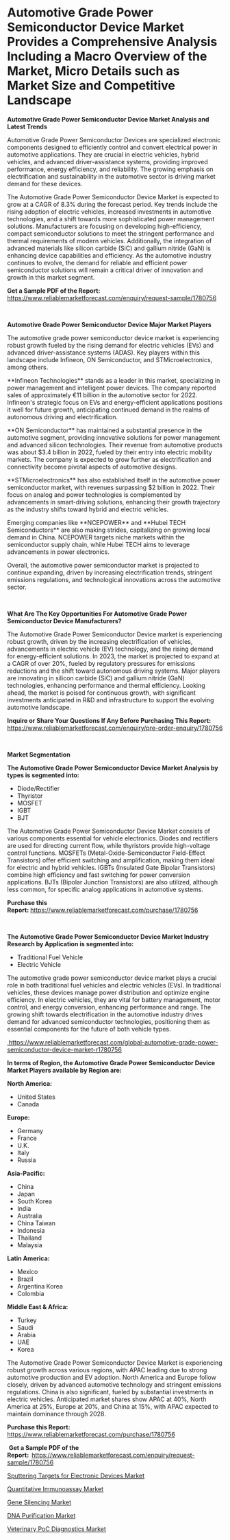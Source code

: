 <p><h1>Automotive Grade Power Semiconductor Device Market Provides a Comprehensive Analysis Including a Macro Overview of the Market, Micro Details such as Market Size and Competitive Landscape</h1></p><p><strong>Automotive Grade Power Semiconductor Device Market Analysis and Latest Trends</strong></p>
<p><p>Automotive Grade Power Semiconductor Devices are specialized electronic components designed to efficiently control and convert electrical power in automotive applications. They are crucial in electric vehicles, hybrid vehicles, and advanced driver-assistance systems, providing improved performance, energy efficiency, and reliability. The growing emphasis on electrification and sustainability in the automotive sector is driving market demand for these devices. </p><p>The Automotive Grade Power Semiconductor Device Market is expected to grow at a CAGR of 8.3% during the forecast period. Key trends include the rising adoption of electric vehicles, increased investments in automotive technologies, and a shift towards more sophisticated power management solutions. Manufacturers are focusing on developing high-efficiency, compact semiconductor solutions to meet the stringent performance and thermal requirements of modern vehicles. Additionally, the integration of advanced materials like silicon carbide (SiC) and gallium nitride (GaN) is enhancing device capabilities and efficiency. As the automotive industry continues to evolve, the demand for reliable and efficient power semiconductor solutions will remain a critical driver of innovation and growth in this market segment.</p></p>
<p><strong>Get a Sample PDF of the Report:&nbsp;</strong> <a href="https://www.reliablemarketforecast.com/enquiry/request-sample/1780756?utm_campaign=1874&utm_medium=2&utm_source=Github&utm_content=ia&utm_term=20122024&utm_id=automotive-grade-power-semiconductor-device">https://www.reliablemarketforecast.com/enquiry/request-sample/1780756</a></p>
<p>&nbsp;</p>
<p><strong>Automotive Grade Power Semiconductor Device Major Market Players</strong></p>
<p><p>The automotive grade power semiconductor device market is experiencing robust growth fueled by the rising demand for electric vehicles (EVs) and advanced driver-assistance systems (ADAS). Key players within this landscape include Infineon, ON Semiconductor, and STMicroelectronics, among others.</p><p>**Infineon Technologies** stands as a leader in this market, specializing in power management and intelligent power devices. The company reported sales of approximately €11 billion in the automotive sector for 2022. Infineon's strategic focus on EVs and energy-efficient applications positions it well for future growth, anticipating continued demand in the realms of autonomous driving and electrification.</p><p>**ON Semiconductor** has maintained a substantial presence in the automotive segment, providing innovative solutions for power management and advanced silicon technologies. Their revenue from automotive products was about $3.4 billion in 2022, fueled by their entry into electric mobility markets. The company is expected to grow further as electrification and connectivity become pivotal aspects of automotive designs.</p><p>**STMicroelectronics** has also established itself in the automotive power semiconductor market, with revenues surpassing $2 billion in 2022. Their focus on analog and power technologies is complemented by advancements in smart-driving solutions, enhancing their growth trajectory as the industry shifts toward hybrid and electric vehicles.</p><p>Emerging companies like **NCEPOWER** and **Hubei TECH Semiconductors** are also making strides, capitalizing on growing local demand in China. NCEPOWER targets niche markets within the semiconductor supply chain, while Hubei TECH aims to leverage advancements in power electronics.</p><p>Overall, the automotive power semiconductor market is projected to continue expanding, driven by increasing electrification trends, stringent emissions regulations, and technological innovations across the automotive sector.</p></p>
<p>&nbsp;</p>
<p><strong>What Are The Key Opportunities For Automotive Grade Power Semiconductor Device Manufacturers?</strong></p>
<p><p>The Automotive Grade Power Semiconductor Device market is experiencing robust growth, driven by the increasing electrification of vehicles, advancements in electric vehicle (EV) technology, and the rising demand for energy-efficient solutions. In 2023, the market is projected to expand at a CAGR of over 20%, fueled by regulatory pressures for emissions reductions and the shift toward autonomous driving systems. Major players are innovating in silicon carbide (SiC) and gallium nitride (GaN) technologies, enhancing performance and thermal efficiency. Looking ahead, the market is poised for continuous growth, with significant investments anticipated in R&D and infrastructure to support the evolving automotive landscape.</p></p>
<p><strong>Inquire or Share Your Questions If Any Before Purchasing This Report:</strong> <a href="https://www.reliablemarketforecast.com/enquiry/pre-order-enquiry/1780756?utm_campaign=1874&utm_medium=2&utm_source=Github&utm_content=ia&utm_term=20122024&utm_id=automotive-grade-power-semiconductor-device">https://www.reliablemarketforecast.com/enquiry/pre-order-enquiry/1780756</a></p>
<p>&nbsp;</p>
<p><strong>Market Segmentation</strong></p>
<p><strong>The Automotive Grade Power Semiconductor Device Market Analysis by types is segmented into:</strong></p>
<p><ul><li>Diode/Rectifier</li><li>Thyristor</li><li>MOSFET</li><li>IGBT</li><li>BJT</li></ul></p>
<p><p>The Automotive Grade Power Semiconductor Device Market consists of various components essential for vehicle electronics. Diodes and rectifiers are used for directing current flow, while thyristors provide high-voltage control functions. MOSFETs (Metal-Oxide-Semiconductor Field-Effect Transistors) offer efficient switching and amplification, making them ideal for electric and hybrid vehicles. IGBTs (Insulated Gate Bipolar Transistors) combine high efficiency and fast switching for power conversion applications. BJTs (Bipolar Junction Transistors) are also utilized, although less common, for specific analog applications in automotive systems.</p></p>
<p><strong>Purchase this Report:&nbsp;</strong><a href="https://www.reliablemarketforecast.com/purchase/1780756?utm_campaign=1874&utm_medium=2&utm_source=Github&utm_content=ia&utm_term=20122024&utm_id=automotive-grade-power-semiconductor-device">https://www.reliablemarketforecast.com/purchase/1780756</a></p>
<p>&nbsp;</p>
<p><strong>The Automotive Grade Power Semiconductor Device Market Industry Research by Application is segmented into:</strong></p>
<p><ul><li>Traditional Fuel Vehicle</li><li>Electric Vehicle</li></ul></p>
<p><p>The automotive grade power semiconductor device market plays a crucial role in both traditional fuel vehicles and electric vehicles (EVs). In traditional vehicles, these devices manage power distribution and optimize engine efficiency. In electric vehicles, they are vital for battery management, motor control, and energy conversion, enhancing performance and range. The growing shift towards electrification in the automotive industry drives demand for advanced semiconductor technologies, positioning them as essential components for the future of both vehicle types.</p></p>
<p><a href="https://www.reliablemarketforecast.com/global-automotive-grade-power-semiconductor-device-market-r1780756?utm_campaign=1874&utm_medium=2&utm_source=Github&utm_content=ia&utm_term=20122024&utm_id=automotive-grade-power-semiconductor-device">&nbsp;https://www.reliablemarketforecast.com/global-automotive-grade-power-semiconductor-device-market-r1780756</a></p>
<p><strong>In terms of Region, the Automotive Grade Power Semiconductor Device Market Players available by Region are:</strong></p>
<p>
    <p> <strong> North America: </strong>
        <ul>
            <li>United States</li>
            <li>Canada</li>
        </ul>
        </p> 
    <p> <strong> Europe: </strong>
        <ul>
            <li>Germany</li>
            <li>France</li>
            <li>U.K.</li>
            <li>Italy</li>
            <li>Russia</li>
        </ul>
        </p> 
    <p> <strong> Asia-Pacific: </strong>
        <ul>
            <li>China</li>
            <li>Japan</li>
            <li>South Korea</li>
            <li>India</li>
            <li>Australia</li>
            <li>China Taiwan</li>
            <li>Indonesia</li>
            <li>Thailand</li>
            <li>Malaysia</li>
        </ul>
        </p> 
    <p> <strong> Latin America: </strong>
        <ul>
            <li>Mexico</li>
            <li>Brazil</li>
            <li>Argentina Korea</li>
            <li>Colombia</li>
        </ul>
        </p> 
    <p> <strong> Middle East & Africa: </strong>
        <ul>
            <li>Turkey</li>
            <li>Saudi</li>
            <li>Arabia</li>
            <li>UAE</li>
            <li>Korea</li>
        </ul>
    </p>
    </p>
<p><p>The Automotive Grade Power Semiconductor Device Market is experiencing robust growth across various regions, with APAC leading due to strong automotive production and EV adoption. North America and Europe follow closely, driven by advanced automotive technology and stringent emissions regulations. China is also significant, fueled by substantial investments in electric vehicles. Anticipated market shares show APAC at 40%, North America at 25%, Europe at 20%, and China at 15%, with APAC expected to maintain dominance through 2028.</p></p>
<p><strong>Purchase this Report: </strong><a href="https://www.reliablemarketforecast.com/purchase/1780756?utm_campaign=1874&utm_medium=2&utm_source=Github&utm_content=ia&utm_term=20122024&utm_id=automotive-grade-power-semiconductor-device">https://www.reliablemarketforecast.com/purchase/1780756</a></p>
<p>&nbsp;<strong>Get a Sample PDF of the Report:&nbsp;&nbsp;</strong><a href="https://www.reliablemarketforecast.com/enquiry/request-sample/1780756?utm_campaign=1874&utm_medium=2&utm_source=Github&utm_content=ia&utm_term=20122024&utm_id=automotive-grade-power-semiconductor-device">https://www.reliablemarketforecast.com/enquiry/request-sample/1780756</a></p>
<p><strong></strong></p>
<p><p><a href="https://github.com/ChiragRP21/Market-Research-Report-List-6/blob/main/sputtering-targets-for-electronic-devices-market.md?utm_campaign=1874&utm_medium=2&utm_source=Github&utm_content=ia&utm_term=20122024&utm_id=automotive-grade-power-semiconductor-device">Sputtering Targets for Electronic Devices Market</a></p><p><a href="https://www.linkedin.com/pulse/analyzing-quantitative-immunoassay-markets-size-share-aapwe?utm_campaign=1874&utm_medium=2&utm_source=Github&utm_content=ia&utm_term=20122024&utm_id=automotive-grade-power-semiconductor-device">Quantitative Immunoassay Market</a></p><p><a href="https://www.linkedin.com/pulse/detailed-report-thesize-dynamics-expected-growth-128-cagrof-pxfpe?utm_campaign=1874&utm_medium=2&utm_source=Github&utm_content=ia&utm_term=20122024&utm_id=automotive-grade-power-semiconductor-device">Gene Silencing Market</a></p><p><a href="https://www.linkedin.com/pulse/dna-purification-industry-market-analysis-evaluating-size-clige?utm_campaign=1874&utm_medium=2&utm_source=Github&utm_content=ia&utm_term=20122024&utm_id=automotive-grade-power-semiconductor-device">DNA Purification Market</a></p><p><a href="https://www.linkedin.com/pulse/market-demand-revenue-veterinary-poc-diagnostics-industry-btbve?utm_campaign=1874&utm_medium=2&utm_source=Github&utm_content=ia&utm_term=20122024&utm_id=automotive-grade-power-semiconductor-device">Veterinary PoC Diagnostics Market</a></p></p>